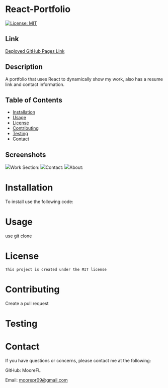 # React-Portfolio
  [![License: MIT](https://img.shields.io/badge/License-MIT-yellow.svg)](https://opensource.org/licenses/MIT)

  ## Link
  [Deployed GitHub Pages Link](https://moorefl.github.io/React-Portfolio/)

  ## Description 
A portfolio that uses React to dynamically show my work, also has a resume link and contact information.
  ## Table of Contents 
  * [Installation](#installation) 
  * [Usage](#Usage)
  * [License](#License)
  * [Contributing](#Contributing)
  * [Testing](#Testing)
  * [Contact](#Contact)
  
  ## Screenshots
  <img src="react-portfolio\src\images\WorkSS.PNG">Work Section:</img>
  <img src="react-portfolio\src\images\ContactSS.PNG">Contact:</img>
  <img src="react-portfolio\src\images\AboutSS.PNG">About:</img>


  # Installation
  To install use the following code:
   

  # Usage
  use git clone
  
  # License
    This project is created under the MIT license

  # Contributing
  Create a pull request

  # Testing
  

  # Contact
  If you have questions or concerns, please contact me at the following: 

  GitHub: MooreFL 

  Email: moorepr09@gmail.com	 
